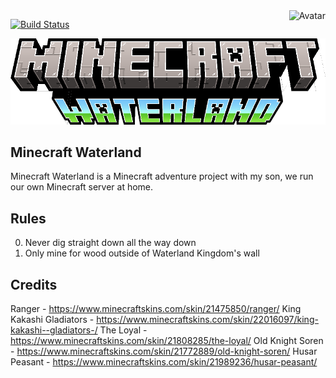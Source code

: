 <img align="right" src="https://raw.github.com/cliffano/blocks/master/avatar.jpg" alt="Avatar"/>

[![Build Status](https://github.com/cliffano/minecraft-waterland/workflows/CI/badge.svg)](https://github.com/cliffano/minecraft-waterland/actions?query=workflow%3ACI)

![Minecraft Waterland Logo](images/logo.png "Minecraft Waterland")

Minecraft Waterland
-------------------

Minecraft Waterland is a Minecraft adventure project with my son, we run our own Minecraft server at home.

Rules
-----

0. Never dig straight down all the way down
1. Only mine for wood outside of Waterland Kingdom's wall

Credits
-------

Ranger - https://www.minecraftskins.com/skin/21475850/ranger/
King Kakashi Gladiators - https://www.minecraftskins.com/skin/22016097/king-kakashi--gladiators-/
The Loyal - https://www.minecraftskins.com/skin/21808285/the-loyal/
Old Knight Soren - https://www.minecraftskins.com/skin/21772889/old-knight-soren/
Husar Peasant - https://www.minecraftskins.com/skin/21989236/husar-peasant/
